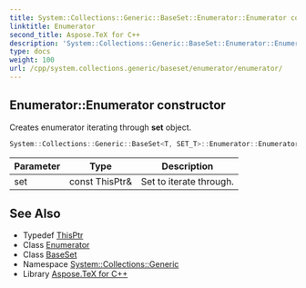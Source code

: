```yaml
---
title: System::Collections::Generic::BaseSet::Enumerator::Enumerator constructor
linktitle: Enumerator
second_title: Aspose.TeX for C++
description: 'System::Collections::Generic::BaseSet::Enumerator::Enumerator constructor. Creates enumerator iterating through set object in C++.'
type: docs
weight: 100
url: /cpp/system.collections.generic/baseset/enumerator/enumerator/
---
```

## Enumerator::Enumerator constructor


Creates enumerator iterating through **set** object.

```cpp
System::Collections::Generic::BaseSet<T, SET_T>::Enumerator::Enumerator(const ThisPtr &set)
```


| Parameter | Type | Description |
| --- | --- | --- |
| set | const ThisPtr\& | Set to iterate through. |

## See Also

* Typedef [ThisPtr](../../thisptr/)
* Class [Enumerator](../)
* Class [BaseSet](../../)
* Namespace [System::Collections::Generic](../../../)
* Library [Aspose.TeX for C++](../../../../)
